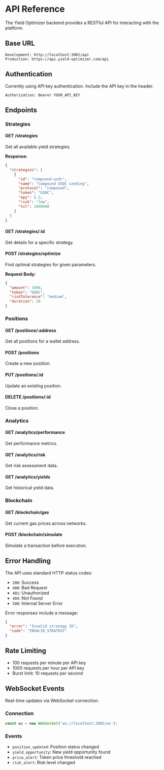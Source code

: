 # API Reference

The Yield Optimizer backend provides a RESTful API for interacting with the platform.

## Base URL
```
Development: http://localhost:3001/api
Production: https://api.yield-optimizer.com/api
```

## Authentication
Currently using API key authentication. Include the API key in the header:
```
Authorization: Bearer YOUR_API_KEY
```

## Endpoints

### Strategies

#### GET /strategies
Get all available yield strategies.

**Response:**
```json
{
  "strategies": [
    {
      "id": "compound-usdc",
      "name": "Compound USDC Lending",
      "protocol": "compound",
      "token": "USDC",
      "apy": 5.2,
      "risk": "low",
      "tvl": 1000000
    }
  ]
}
```

#### GET /strategies/:id
Get details for a specific strategy.

#### POST /strategies/optimize
Find optimal strategies for given parameters.

**Request Body:**
```json
{
  "amount": 1000,
  "token": "USDC",
  "riskTolerance": "medium",
  "duration": 30
}
```

### Positions

#### GET /positions/:address
Get all positions for a wallet address.

#### POST /positions
Create a new position.

#### PUT /positions/:id
Update an existing position.

#### DELETE /positions/:id
Close a position.

### Analytics

#### GET /analytics/performance
Get performance metrics.

#### GET /analytics/risk
Get risk assessment data.

#### GET /analytics/yields
Get historical yield data.

### Blockchain

#### GET /blockchain/gas
Get current gas prices across networks.

#### POST /blockchain/simulate
Simulate a transaction before execution.

## Error Handling

The API uses standard HTTP status codes:
- `200`: Success
- `400`: Bad Request
- `401`: Unauthorized
- `404`: Not Found
- `500`: Internal Server Error

Error responses include a message:
```json
{
  "error": "Invalid strategy ID",
  "code": "INVALID_STRATEGY"
}
```

## Rate Limiting

- 100 requests per minute per API key
- 1000 requests per hour per API key
- Burst limit: 10 requests per second

## WebSocket Events

Real-time updates via WebSocket connection:

### Connection
```javascript
const ws = new WebSocket('ws://localhost:3001/ws');
```

### Events
- `position_updated`: Position status changed
- `yield_opportunity`: New yield opportunity found
- `price_alert`: Token price threshold reached
- `risk_alert`: Risk level changed
